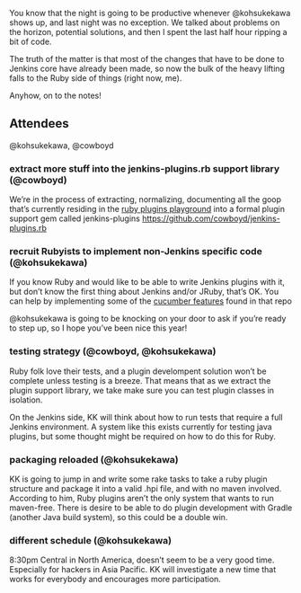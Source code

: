 You know that the night is going to be productive whenever <span class="citation" data-cites="kohsukekawa">@kohsukekawa</span> shows up, and last night was no exception. We talked about problems on the horizon, potential solutions, and then I spent the last half hour ripping a bit of code.

The truth of the matter is that most of the changes that have to be done to Jenkins core have already been made, so now the bulk of the heavy lifting falls to the Ruby side of things (right now, me).

Anyhow, on to the notes!

## Attendees

<span class="citation" data-cites="kohsukekawa">@kohsukekawa</span>, <span class="citation" data-cites="cowboyd">@cowboyd</span>

### extract more stuff into the jenkins-plugins.rb support library (<span class="citation" data-cites="cowboyd">@cowboyd</span>)

We’re in the process of extracting, normalizing, documenting all the goop that’s currently residing in the [ruby plugins playground](https://github.com/cowboyd/jenkins-ruby-plugins-playground) into a formal plugin support gem called jenkins-plugins <https://github.com/cowboyd/jenkins-plugins.rb>

### recruit Rubyists to implement non-Jenkins specific code (<span class="citation" data-cites="kohsukekawa">@kohsukekawa</span>)

If you know Ruby and would like to be able to write Jenkins plugins with it, but don’t know the first thing about Jenkins and/or JRuby, that’s OK. You can help by implementing some of the [cucumber features](https://github.com/cowboyd/jenkins-plugins.rb/tree/master/features) found in that repo

<span class="citation" data-cites="kohsukekawa">@kohsukekawa</span> is going to be knocking on your door to ask if you’re ready to step up, so I hope you’ve been nice this year!

### testing strategy (<span class="citation" data-cites="cowboyd">@cowboyd</span>, <span class="citation" data-cites="kohsukekawa">@kohsukekawa</span>)

Ruby folk love their tests, and a plugin develompent solution won’t be complete unless testing is a breeze. That means that as we extract the plugin support library, we take make sure you can test plugin classes in isolation.

On the Jenkins side, KK will think about how to run tests that require a full Jenkins environment. A system like this exists currently for testing java plugins, but some thought might be required on how to do this for Ruby.

### packaging reloaded (<span class="citation" data-cites="kohsukekawa">@kohsukekawa</span>)

KK is going to jump in and write some rake tasks to take a ruby plugin structure and package it into a valid .hpi file, and with no maven involved. According to him, Ruby plugins aren’t the only system that wants to run maven-free. There is desire to be able to do plugin development with Gradle (another Java build system), so this could be a double win.

### different schedule (<span class="citation" data-cites="kohsukekawa">@kohsukekawa</span>)

8:30pm Central in North America, doesn’t seem to be a very good time. Especially for hackers in Asia Pacific. KK will investigate a new time that works for everybody and encourages more participation.
